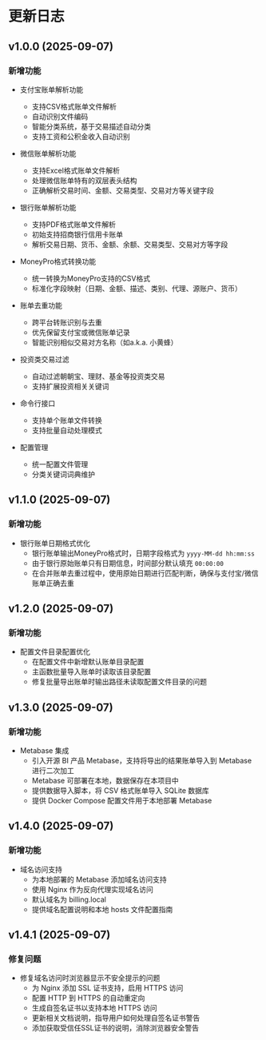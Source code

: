 # 更新日志

## v1.0.0 (2025-09-07)

### 新增功能
- 支付宝账单解析功能
  - 支持CSV格式账单文件解析
  - 自动识别文件编码
  - 智能分类系统，基于交易描述自动分类
  - 支持工资和公积金收入自动识别

- 微信账单解析功能
  - 支持Excel格式账单文件解析
  - 处理微信账单特有的双层表头结构
  - 正确解析交易时间、金额、交易类型、交易对方等关键字段

- 银行账单解析功能
  - 支持PDF格式账单文件解析
  - 初始支持招商银行信用卡账单
  - 解析交易日期、货币、金额、余额、交易类型、交易对方等字段

- MoneyPro格式转换功能
  - 统一转换为MoneyPro支持的CSV格式
  - 标准化字段映射（日期、金额、描述、类别、代理、源账户、货币）

- 账单去重功能
  - 跨平台转账识别与去重
  - 优先保留支付宝或微信账单记录
  - 智能识别相似交易对方名称（如a.k.a. 小黄蜂）

- 投资类交易过滤
  - 自动过滤朝朝宝、理财、基金等投资类交易
  - 支持扩展投资相关关键词

- 命令行接口
  - 支持单个账单文件转换
  - 支持批量自动处理模式

- 配置管理
  - 统一配置文件管理
  - 分类关键词词典维护

## v1.1.0 (2025-09-07)

### 新增功能
- 银行账单日期格式优化
  - 银行账单输出MoneyPro格式时，日期字段格式为 `yyyy-MM-dd hh:mm:ss`
  - 由于银行原始账单只有日期信息，时间部分默认填充 `00:00:00`
  - 在合并账单去重过程中，使用原始日期进行匹配判断，确保与支付宝/微信账单正确去重

## v1.2.0 (2025-09-07)

### 新增功能
- 配置文件目录配置优化
  - 在配置文件中新增默认账单目录配置
  - 主函数批量导入账单时读取该目录配置
  - 修复批量导出账单时输出路径未读取配置文件目录的问题

## v1.3.0 (2025-09-07)

### 新增功能
- Metabase 集成
  - 引入开源 BI 产品 Metabase，支持将导出的结果账单导入到 Metabase 进行二次加工
  - Metabase 可部署在本地，数据保存在本项目中
  - 提供数据导入脚本，将 CSV 格式账单导入 SQLite 数据库
  - 提供 Docker Compose 配置文件用于本地部署 Metabase

## v1.4.0 (2025-09-07)

### 新增功能
- 域名访问支持
  - 为本地部署的 Metabase 添加域名访问支持
  - 使用 Nginx 作为反向代理实现域名访问
  - 默认域名为 billing.local
  - 提供域名配置说明和本地 hosts 文件配置指南

## v1.4.1 (2025-09-07)

### 修复问题
- 修复域名访问时浏览器显示不安全提示的问题
  - 为 Nginx 添加 SSL 证书支持，启用 HTTPS 访问
  - 配置 HTTP 到 HTTPS 的自动重定向
  - 生成自签名证书以支持本地 HTTPS 访问
  - 更新相关文档说明，指导用户如何处理自签名证书警告
  - 添加获取受信任SSL证书的说明，消除浏览器安全警告
